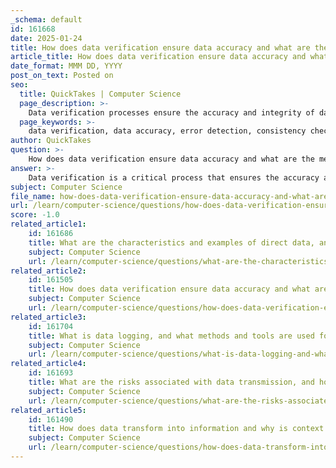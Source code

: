 ```yaml
---
_schema: default
id: 161668
date: 2025-01-24
title: How does data verification ensure data accuracy and what are the methods used?
article_title: How does data verification ensure data accuracy and what are the methods used?
date_format: MMM DD, YYYY
post_on_text: Posted on
seo:
  title: QuickTakes | Computer Science
  page_description: >-
    Data verification processes ensure the accuracy and integrity of data through error detection, consistency checks, cross-verification, and various methods like checksums and triangulation, crucial for maintaining high-quality information.
  page_keywords: >-
    data verification, data accuracy, error detection, consistency checks, cross-verification, file integrity, regular expressions, error checking techniques, checksums, hash functions, peer debriefing, triangulation, data integrity
author: QuickTakes
question: >-
    How does data verification ensure data accuracy and what are the methods used?
answer: >-
    Data verification is a critical process that ensures the accuracy and integrity of data. It involves checking and confirming that the data collected is correct, complete, and reliable. This process is essential in various fields, including research, data analysis, and information systems, as it helps maintain the quality of information derived from data.\n\n### How Data Verification Ensures Data Accuracy\n\n1. **Error Detection**: Data verification helps identify errors that may have occurred during data entry, transmission, or processing. By implementing error-checking mechanisms, such as checksums or hash functions, organizations can ensure that the data received matches the data sent, thus maintaining its integrity.\n\n2. **Consistency Checks**: Verification processes often include checks for internal consistency within the dataset. This means ensuring that the data aligns logically with known facts or market factors. For example, if a dataset indicates an unusually high growth rate, verification would involve investigating the source and methodology to confirm its validity.\n\n3. **Cross-Verification**: Utilizing multiple sources of data or different methods of data collection (triangulation) can corroborate findings. This approach enhances the reliability of the data by providing a more comprehensive understanding of the research question.\n\n4. **File Integrity Verification**: After data is encoded or processed, it is crucial to verify its integrity to ensure that no errors or corruption have been introduced. This can be achieved through checksums or hash functions, which confirm that the data remains unchanged.\n\n### Methods Used for Data Verification\n\n1. **Regular Expressions**: This method is commonly used to check the format of entered data, ensuring that it adheres to predefined patterns (e.g., email addresses, phone numbers).\n\n2. **Error Checking Techniques**: Techniques such as bit parity can be employed to verify data integrity during transmission. These methods help ensure that the data received is accurate and matches the original data.\n\n3. **Checksums and Hash Functions**: These are mathematical algorithms that generate a unique value based on the data content. By comparing the checksum or hash value before and after data transmission or processing, one can verify that the data has not been altered.\n\n4. **Peer Debriefing**: In qualitative research, engaging colleagues to review and discuss the research process and findings can serve as an external check on the researcher's interpretations, enhancing the validity of the data.\n\n5. **Triangulation**: This involves using multiple data sources or methods to validate findings. By combining different types of data collection (e.g., interviews, observations, document analysis), researchers can strengthen the credibility of their results.\n\nIn summary, data verification is essential for ensuring data accuracy and integrity. By employing various methods such as error checking, consistency checks, and triangulation, organizations can enhance the reliability of their data and the information derived from it.
subject: Computer Science
file_name: how-does-data-verification-ensure-data-accuracy-and-what-are-the-methods-used.md
url: /learn/computer-science/questions/how-does-data-verification-ensure-data-accuracy-and-what-are-the-methods-used
score: -1.0
related_article1:
    id: 161686
    title: What are the characteristics and examples of direct data, and what are its advantages and disadvantages?
    subject: Computer Science
    url: /learn/computer-science/questions/what-are-the-characteristics-and-examples-of-direct-data-and-what-are-its-advantages-and-disadvantages
related_article2:
    id: 161505
    title: How does data verification ensure data accuracy and what are the methods used?
    subject: Computer Science
    url: /learn/computer-science/questions/how-does-data-verification-ensure-data-accuracy-and-what-are-the-methods-used
related_article3:
    id: 161704
    title: What is data logging, and what methods and tools are used for it?
    subject: Computer Science
    url: /learn/computer-science/questions/what-is-data-logging-and-what-methods-and-tools-are-used-for-it
related_article4:
    id: 161693
    title: What are the risks associated with data transmission, and how does encryption mitigate these risks?
    subject: Computer Science
    url: /learn/computer-science/questions/what-are-the-risks-associated-with-data-transmission-and-how-does-encryption-mitigate-these-risks
related_article5:
    id: 161490
    title: How does data transform into information and why is context important in this process?
    subject: Computer Science
    url: /learn/computer-science/questions/how-does-data-transform-into-information-and-why-is-context-important-in-this-process
---
```


&nbsp;